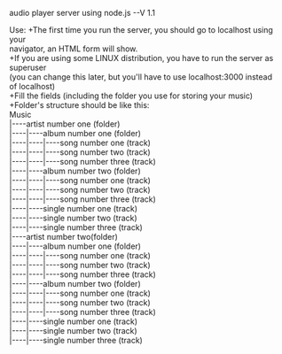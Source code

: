 audio player server using node.js
--V 1.1

Use:
+The first time you run the server, you should go to localhost using your<br>
  navigator, an HTML form will show.<br>
+If you are using some LINUX distribution, you have to run the server as superuser<br>
  (you can change this later, but you'll have to use localhost:3000 instead<br>
  of localhost)<br>
+Fill the fields (including the folder you use for storing your music)<br>
+Folder's structure should be like this:<br>
Music<br>
|----artist number one (folder)<br>
|----|----album number one (folder)<br>
|----|----|----song number one (track)<br>
|----|----|----song number two (track)<br>
|----|----|----song number three (track)<br>
|----|----album number two (folder)<br>
|----|----|----song number one (track)<br>
|----|----|----song number two (track)<br>
|----|----|----song number three (track)<br>
|----|----single number one (track)<br>
|----|----single number two (track)<br>
|----|----single number three (track)<br>
|----artist number two(folder)<br>
|----|----album number one (folder)<br>
|----|----|----song number one (track)<br>
|----|----|----song number two (track)<br>
|----|----|----song number three (track)<br>
|----|----album number two (folder)<br>
|----|----|----song number one (track)<br>
|----|----|----song number two (track)<br>
|----|----|----song number three (track)<br>
|----|----single number one (track)<br>
|----|----single number two (track)<br>
|----|----single number three (track)<br>
